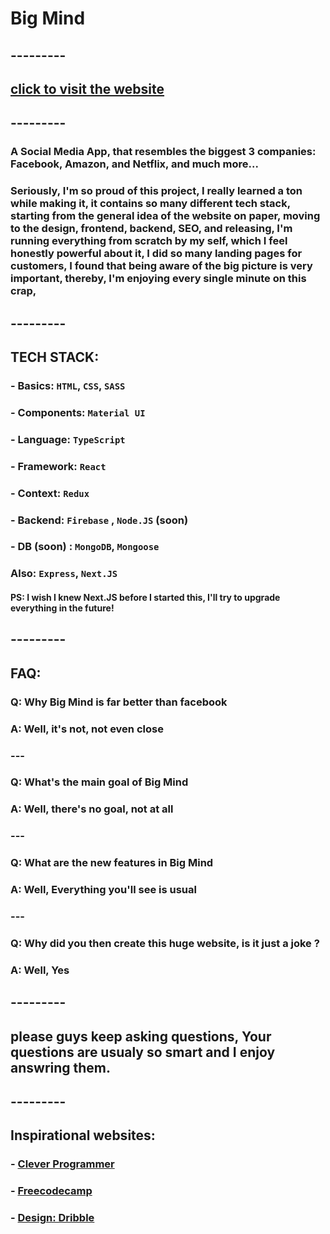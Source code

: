 # Big Mind

## ---------

## [click to visit the website](https://big-mind-community.web.app)

## ---------

### A Social Media App, that resembles the biggest 3 companies: Facebook, Amazon, and Netflix, and much more...

### Seriously, I'm so proud of this project, I really learned a ton while making it, it contains so many different tech stack, starting from the general idea of the website on paper, moving to the design, frontend, backend, SEO, and releasing, I'm running everything from scratch by my self, which I feel honestly powerful about it, I did so many landing pages for customers, I found that being aware of the big picture is very important, thereby, I'm enjoying every single minute on this crap,

## ---------

## TECH STACK:

### - Basics: `HTML`, `CSS`, `SASS`

### - Components: `Material UI`

### - Language: `TypeScript`

### - Framework: `React`

### - Context: `Redux`

### - Backend: `Firebase` , `Node.JS` (soon)

### - DB (soon) : `MongoDB`, `Mongoose`

### Also: `Express`, `Next.JS`

#### PS: I wish I knew Next.JS before I started this, I'll try to upgrade everything in the future!
## ---------

## FAQ:

### Q: Why Big Mind is far better than facebook

### A: Well, it's not, not even close

### ---

### Q: What's the main goal of Big Mind

### A: Well, there's no goal, not at all

### ---

### Q: What are the new features in Big Mind

### A: Well, Everything you'll see is usual

### ---

### Q: Why did you then create this huge website, is it just a joke ?

### A: Well, Yes

## ---------

## please guys keep asking questions, Your questions are usualy so smart and I enjoy answring them.

## ---------

## Inspirational websites:

### - [Clever Programmer](https://www.youtube.com/channel/UCqrILQNl5Ed9Dz6CGMyvMTQ)

### - [Freecodecamp](https://www.youtube.com/channel/UC8butISFwT-Wl7EV0hUK0BQ)

### - [Design: Dribble](https://dribbble.com/)
